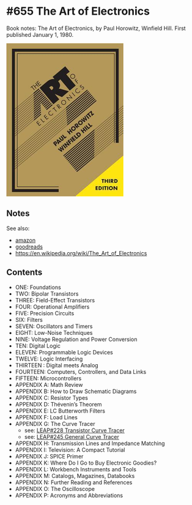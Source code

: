 # #655 The Art of Electronics

Book notes: The Art of Electronics, by Paul Horowitz,  Winfield Hill. First published January 1, 1980.

[![Build](./assets/the-art-of-electronics_build.jpg?raw=true)](https://amzn.to/43D1Gqz)

## Notes

See also:

* [amazon](https://amzn.to/43D1Gqz)
* [goodreads](https://www.goodreads.com/book/show/7831175-the-art-of-electronics)
* <https://en.wikipedia.org/wiki/The_Art_of_Electronics>

## Contents

* ONE: Foundations
* TWO: Bipolar Transistors
* THREE: Field-Effect Transistors
* FOUR: Operational Amplifiers
* FIVE: Precision Circuits
* SIX: Filters
* SEVEN: Oscillators and Timers
* EIGHT: Low-Noise Techniques
* NINE: Voltage Regulation and Power Conversion
* TEN: Digital Logic
* ELEVEN: Programmable Logic Devices
* TWELVE: Logic Interfacing
* THIRTEEN : Digital meets Analog
* FOURTEEN: Computers, Controllers, and Data Links
* FIFTEEN: Microcontrollers
* APPENDIX A: Math Review
* APPENDIX B: How to Draw Schematic Diagrams
* APPENDIX C: Resistor Types
* APPENDIX D: Thévenin’s Theorem
* APPENDIX E: LC Butterworth Filters
* APPENDIX F: Load Lines
* APPENDIX G: The Curve Tracer
    * see: [LEAP#228 Transistor Curve Tracer](../../Electronics101/TransistorCurveTracer/)
    * see: [LEAP#245 General Curve Tracer](../../Electronics101/GeneralCurveTracer/)
* APPENDIX H: Transmission Lines and Impedance Matching
* APPENDIX I: Television: A Compact Tutorial
* APPENDIX J: SPICE Primer
* APPENDIX K: Where Do I Go to Buy Electronic Goodies?
* APPENDIX L: Workbench Instruments and Tools
* APPENDIX M: Catalogs, Magazines, Databooks
* APPENDIX N: Further Reading and References
* APPENDIX O: The Oscilloscope
* APPENDIX P: Acronyms and Abbreviations
